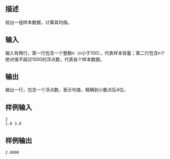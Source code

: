 ## 描述


给出一组样本数据，计算其均值。

## 输入


输入有两行，第一行包含一个整数n（n小于100），代表样本容量；第二行包含n个绝对值不超过1000的浮点数，代表各个样本数据。

## 输出


输出一行，包含一个浮点数，表示均值，精确到小数点后4位。

## 样例输入


```
2
1.0 3.0
```


## 样例输出


```
2.0000
```


